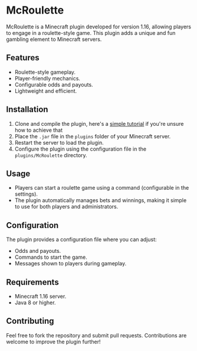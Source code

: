 # McRoulette

McRoulette is a Minecraft plugin developed for version 1.16, allowing players to engage in a roulette-style game. This plugin adds a unique and fun gambling element to Minecraft servers.

## Features

- Roulette-style gameplay.
- Player-friendly mechanics.
- Configurable odds and payouts.
- Lightweight and efficient.

## Installation

1. Clone and compile the plugin, here's a [simple tutorial](https://www.reddit.com/r/admincraft/comments/6afgsa/comment/dhe6fnj/?utm_source=share&utm_medium=web3x&utm_name=web3xcss&utm_term=1&utm_content=share_button) if you're unsure how to achieve that 
2. Place the `.jar` file in the `plugins` folder of your Minecraft server.
3. Restart the server to load the plugin.
4. Configure the plugin using the configuration file in the `plugins/McRoulette` directory.

## Usage

- Players can start a roulette game using a command (configurable in the settings).
- The plugin automatically manages bets and winnings, making it simple to use for both players and administrators.

## Configuration

The plugin provides a configuration file where you can adjust:

- Odds and payouts.
- Commands to start the game.
- Messages shown to players during gameplay.

## Requirements

- Minecraft 1.16 server.
- Java 8 or higher.

## Contributing

Feel free to fork the repository and submit pull requests. Contributions are welcome to improve the plugin further!
